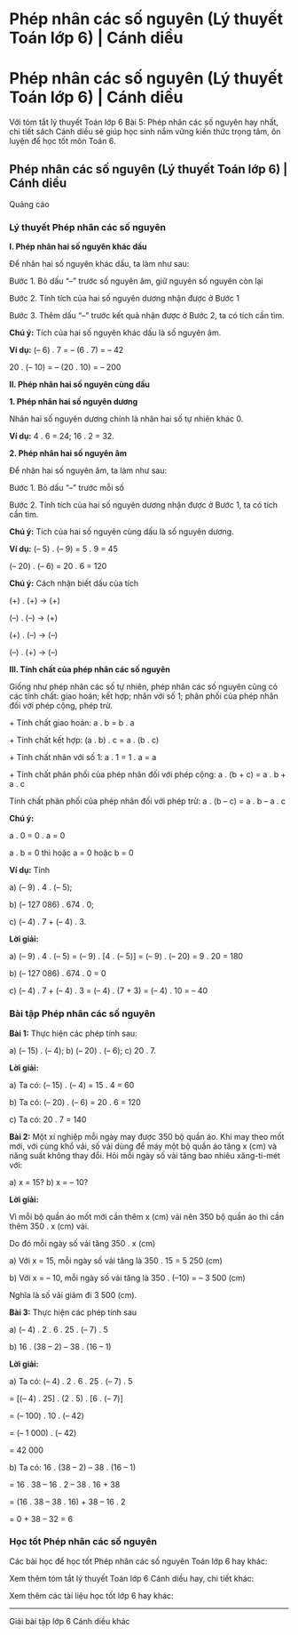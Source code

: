# Phép nhân các số nguyên (Lý thuyết Toán lớp 6) | Cánh diều

# Phép nhân các số nguyên (Lý thuyết Toán lớp 6) | Cánh diều

Với tóm tắt lý thuyết Toán lớp 6 Bài 5: Phép nhân các số nguyên hay nhất, chi tiết sách Cánh diều sẽ giúp học sinh nắm vững kiến thức trọng tâm, ôn luyện để học tốt môn Toán 6.

## Phép nhân các số nguyên (Lý thuyết Toán lớp 6) | Cánh diều

Quảng cáo

### **Lý thuyết Phép nhân các số nguyên**

**I. Phép nhân hai số nguyên khác dấu**

Để nhân hai số nguyên khác dấu, ta làm như sau: 

Bước 1. Bỏ dấu “–” trước số nguyên âm, giữ nguyên số nguyên còn lại 

Bước 2. Tính tích của hai số nguyên dương nhận được ở Bước 1

Bước 3. Thêm dấu “–” trước kết quả nhận được ở Bước 2, ta có tích cần tìm.

**Chú ý:** Tích của hai số nguyên khác dấu là số nguyên âm.

**Ví dụ:** (– 6) . 7 = – (6 . 7) = – 42 

20 . (– 10) = – (20 . 10) = – 200 

**II. Phép nhân hai số nguyên cùng dấu**

**1\. Phép nhân hai số nguyên dương**

Nhân hai số nguyên dương chính là nhân hai số tự nhiên khác 0. 

**Ví dụ:** 4 . 6 = 24; 16 . 2 = 32. 

**2\. Phép nhân hai số nguyên âm**

Để nhân hai số nguyên âm, ta làm như sau: 

Bước 1. Bỏ dấu “–” trước mỗi số

Bước 2. Tính tích của hai số nguyên dương nhận được ở Bước 1, ta có tích cần tìm.

**Chú ý:** Tích của hai số nguyên cùng dấu là số nguyên dương. 

**Ví dụ:** (– 5) . (– 9) = 5 . 9 = 45 

(– 20) . (– 6) = 20 . 6 = 120 

**Chú ý:** Cách nhận biết dấu của tích 

(+) . (+) → (+)

(–) . (–) → (+)

(+) . (–) → (–)

(–) . (+) → (–)

**III. Tính chất của phép nhân các số nguyên**

Giống như phép nhân các số tự nhiên, phép nhân các số nguyên cũng có các tính chất: giao hoán; kết hợp; nhân với số 1; phân phối của phép nhân đối với phép cộng, phép trừ. 

\+ Tính chất giao hoán: a . b = b . a

\+ Tính chất kết hợp: (a . b) . c = a . (b . c)

\+ Tính chất nhân với số 1: a . 1 = 1 . a = a 

\+ Tính chất phân phối của phép nhân đối với phép cộng: a . (b + c) = a . b + a . c

Tính chất phân phối của phép nhân đối với phép trừ: a . (b – c) = a . b – a . c

**Chú ý:**

a . 0 = 0 . a = 0

a . b = 0 thì hoặc a = 0 hoặc b = 0

**Ví dụ:** Tính 

a) (– 9) . 4 . (– 5);

b) (– 127 086) . 674 . 0; 

c) (– 4) . 7 + (– 4) . 3.

**Lời giải:**

a) (– 9) . 4 . (– 5) = (– 9) . [4 . (– 5)] = (– 9) . (– 20) = 9 . 20 = 180 

b) (– 127 086) . 674 . 0 = 0 

c) (– 4) . 7 + (– 4) . 3 = (– 4) . (7 + 3) = (– 4) . 10 = – 40 

### **Bài tập Phép nhân các số nguyên**

**Bài 1:** Thực hiện các phép tính sau:

a) (– 15) . (– 4); b) (– 20) . (– 6); c) 20 . 7.

**Lời giải:**

a) Ta có: (– 15) . (– 4) = 15 . 4 = 60

b) Ta có: (– 20) . (– 6) = 20 . 6 = 120

c) Ta có: 20 . 7 = 140

**Bài 2:** Một xí nghiệp mỗi ngày may được 350 bộ quần áo. Khi may theo mốt mới, với cùng khổ vải, số vải dùng để máy một bộ quần áo tăng x (cm) và năng suất không thay đổi. Hỏi mỗi ngày số vải tăng bao nhiêu xăng-ti-mét với:

a) x = 15? b) x = – 10?

**Lời giải:**

Vì mỗi bộ quần áo mốt mới cần thêm x (cm) vải nên 350 bộ quần áo thì cần thêm 350 . x (cm) vải. 

Do đó mỗi ngày số vải tăng 350 . x (cm)

a) Với x = 15, mỗi ngày số vải tăng là 350 . 15 = 5 250 (cm)

b) Với x = – 10, mỗi ngày số vải tăng là 350 . (–10) = – 3 500 (cm)

Nghĩa là số vải giảm đi 3 500 (cm).

**Bài 3:** Thực hiện các phép tính sau

a) (– 4) . 2 . 6 . 25 . (– 7) . 5

b) 16 . (38 – 2) – 38 . (16 – 1)

**Lời giải:**

a) Ta có: (– 4) . 2 . 6 . 25 . (– 7) . 5 

= [(– 4) . 25] . (2 . 5) . [6 . (– 7)]

= (– 100) . 10 . (– 42) 

= (– 1 000) . (– 42)

= 42 000

b) Ta có: 16 . (38 – 2) – 38 . (16 – 1) 

= 16 . 38 – 16 . 2 – 38 . 16 + 38

= (16 . 38 – 38 . 16) + 38 – 16 . 2

= 0 + 38 – 32 = 6

### **Học tốt Phép nhân các số nguyên**

Các bài học để học tốt Phép nhân các số nguyên Toán lớp 6 hay khác:

Xem thêm tóm tắt lý thuyết Toán lớp 6 Cánh diều hay, chi tiết khác:

Xem thêm các tài liệu học tốt lớp 6 hay khác:

* * *

Giải bài tập lớp 6 Cánh diều khác

